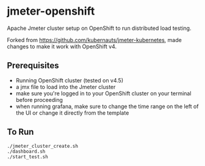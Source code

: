 # jmeter-openshift
Apache Jmeter cluster setup on OpenShift to run distributed load testing.

Forked from https://github.com/kubernauts/jmeter-kubernetes, made changes to make it work with OpenShift v4.

## Prerequisites
* Running OpenShift cluster (tested on v4.5)
* a jmx file to load into the Jmeter cluster
* make sure you're logged in to your OpenShift cluster on your terminal before proceeding
* when running grafana, make sure to change the time range on the left of the UI or change it directly from the template
## To Run
```
./jmeter_cluster_create.sh
./dashboard.sh
./start_test.sh
```
